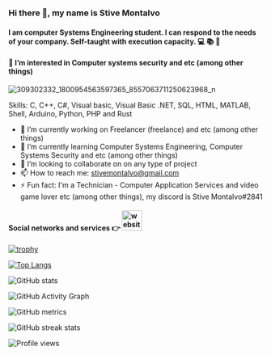 ### Hi there 👋, my name is Stive Montalvo
#### I am computer Systems Engineering student. I can respond to the needs of your company. Self-taught with execution capacity. 💻 📚 💼
#### 👀 I’m interested in Computer systems security and etc (among other things)
![309302332_1800954563597365_8557063711250623968_n](https://user-images.githubusercontent.com/99422338/194978374-12496855-f17f-4efd-a00e-6e75ee05dd29.jpg)

 
Skills: C, C++, C#, Visual basic, Visual Basic .NET, SQL, HTML, MATLAB, Shell, Arduino, Python, PHP and Rust

- 🔭 I’m currently working on Freelancer (freelance) and etc (among other things) 
- 🌱 I’m currently learning Computer Systems Engineering, Computer Systems Security and etc (among other things) 
- 💞️ I’m looking to collaborate on on any type of project 
- 📫 How to reach me: stivemontalvo@gmail.com 
- ⚡ Fun fact: I'm a Technician - Computer Application Services and video game lover etc (among other things), my discord is Stive Montalvo#2841

 
#### Social networks and services 👉 [<img src='https://cdn.jsdelivr.net/npm/simple-icons@3.0.1/icons/icloud.svg' alt='website' height='40'>](https://destlink.com/stivemontalvo)
   



[![trophy](https://github-profile-trophy.vercel.app/?username=stivemontalvo1)](https://github.com/ryo-ma/github-profile-trophy)

[![Top Langs](https://github-readme-stats.vercel.app/api/top-langs/?username=stivemontalvo1)](https://github.com/anuraghazra/github-readme-stats)

![GitHub stats](https://github-readme-stats.vercel.app/api?username=stivemontalvo1&show_icons=true&count_private=true)  

![GitHub Activity Graph](https://activity-graph.herokuapp.com/graph?username=stivemontalvo1)  

![GitHub metrics](https://metrics.lecoq.io/stivemontalvo1)  

![GitHub streak stats](https://github-readme-streak-stats.herokuapp.com/?user=stivemontalvo1)  

![Profile views](https://gpvc.arturio.dev/stivemontalvo1)       





<!---
stivemontalvo1/stivemontalvo1 is a ✨ special ✨ repository because its `README.md` (this file) appears on your GitHub profile.
You can click the Preview link to take a look at your changes.
--->

